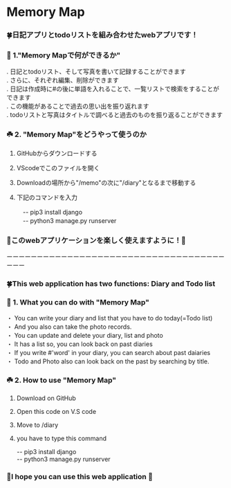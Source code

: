 # Memory Map<br>
### 🍀日記アプリとtodoリストを組み合わせたwebアプリです！<br>


### 🌱 1."Memory Mapで何ができるか"<br>
  . 日記とtodoリスト、そして写真を書いて記録することができます<br>
  . さらに、それぞれ編集、削除ができます<br>
  . 日記は作成時に#の後に単語を入れることで、一覧リストで検索をすることができます<br>
  . この機能があることで過去の思い出を振り返れます<br>
  . todoリストと写真はタイトルで調べると過去のものを振り返ることができます<br>


### ☘️ 2. "Memory Map"をどうやって使うのか<br>
 1. GitHubからダウンロードする<br>
 2. VScodeでこのファイルを開く<br>
 3. Downloadの場所から"/memo"の次に"/diary"となるまで移動する<br>
 4. 下記のコマンドを入力<br>

    　-- pip3 install django<br>
    　-- python3 manage.py runserver<br>

 ### 🌟このwebアプリケーションを楽しく使えますように！🌟    
ーーーーーーーーーーーーーーーーーーーーーーーーーーーーーーーーーーーーーーー

### 🍀This web application has two functions: Diary and Todo list <br>   
### 🌱 1. What you can do with "Memory Map" <br>
  ・ You can write your diary and list that you have to do today(=Todo list)<br>
  ・ And you also can take the photo records.<br>
  ・ You can update and delete your diary, list and photo<br>
  ・ It has a list so, you can look back on past diaries<br>
  ・ If you write #'word' in your diary, you can search about past daiaries<br>
  ・ Todo and Photo also can look back on the past by searching by title.<br>


### ☘️ 2. How to use "Memory Map" <br>
 1. Download on GitHub<br>
 2. Open this code on V.S code<br>
 3. Move to /diary<br>
 4. you have to type this command<br>
 
      -- pip3 install django<br>
      -- python3 manage.py runserver<br>

### 🌟I hope you can use this web application 🌟  
    

 


